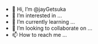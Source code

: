 - 👋 Hi, I’m @jayGetsuka
- 👀 I’m interested in ...
- 🌱 I’m currently learning ...
- 💞️ I’m looking to collaborate on ...
- 📫 How to reach me ...

<!---
jayGetsuka/jayGetsuka is a ✨ special ✨ repository because its `README.md` (this file) appears on your GitHub profile.
You can click the Preview link to take a look at your changes.
--->
